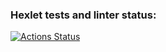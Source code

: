 ### Hexlet tests and linter status:
[![Actions Status](https://github.com/sergeykms/php-project-45/actions/workflows/hexlet-check.yml/badge.svg)](https://github.com/sergeykms/php-project-45/actions)